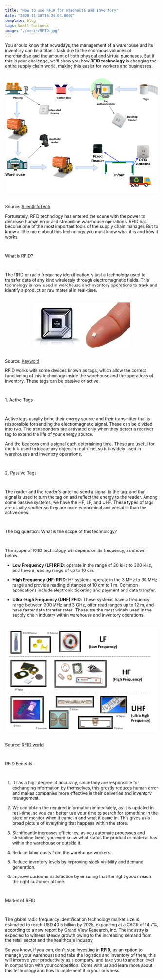 ```yaml
---
title: "How to use RFID for Warehouse and Inventory"
date: "2020-11-30T16:24:04.000Z"
template: blog
tags: Small Business
image: "./media/RFID.jpg"
---
```


You should know that nowadays, the management of a warehouse and its inventory can be a titanic task due to the enormous volumes of merchandise and the amount of both physical and virtual purchases. But if this is your challenge, we'll show you how **RFID technology** is changing the entire supply chain world, making this easier for workers and businesses. 

<Br>

<center>

<img src="../pages/blog/media/RFID-Page-16.png">

</center>

<Br>

Source: <a target="_blank" href="https://silentinfotech.com/blog/how-to-use-rfid-for-inventory-warehouse-management/">  SilentInfoTech</a>

Fortunately, RFID technology has entered the scene with the power to decrease human error and streamline warehouse operations. RFID has become one of the most important tools of the supply chain manager. But to know a little more about this technology you must know what it is and how it works.

<Br>

<title-2>What is RFID?</title-2>

<Br>

The RFID or radio frequency identification is just a technology used to transfer data of any kind wirelessly through electromagnetic fields. This technology is now used in warehouse and inventory operations to track and identify a product or raw material in real-time. 

<Br>

<center>

<img src="../pages/blog/media/RFID%20Chip.jpg">

</center>

<Br>

Source: <a target="_blank" href="http://mediacircus2.blogspot.com/2012/12/mc2-post-1463-how-rfid-chips-work-and.html">   Keyword </a>

RFID works with some devices known as tags, which allow the correct functioning of this technology inside the warehouse and the operations of inventory. These tags can be passive or active.

<Br>

<title-3>1. Active Tags</title-3>

<Br>

Active tags usually bring their energy source and their transmitter that is responsible for sending the electromagnetic signal. These can be divided into two. The transponders are activated only when they detect a receiver tag to extend the life of your energy source. 

And the beacons emit a signal each determining time. These are useful for the It is used to locate any object in real-time, so it is widely used in warehouses and inventory operations.  

<Br>

<title-3>2. Passive Tags</title-3>

<Br>

The reader and the reader's antenna send a signal to the tag, and that signal is used to turn the tag on and reflect the energy to the reader. Among some passive systems, we have the HF, LF, and UHF. These types of tags are usually smaller so they are more economical and versatile than the active ones.

<Br>

<title-2>The big question: What is the scope of this technology?</title-2>

<Br>

The scope of RFID technology will depend on its frequency, as shown below:

* **Low Frequency (LF) RFID**: operate in the range of 30 kHz to 300 kHz, and have a reading range of up to 10 cm.

* **High Frequency (HF) RFID**: HF systems operate in the 3 MHz to 30 MHz range and provide reading distances of 10 cm to 1 m. Common applications include electronic ticketing and payment and data transfer. 

* **Ultra-High Frequency (UHF) RFID**: These systems have a frequency range between 300 MHz and 3 GHz, offer read ranges up to 12 m, and have faster data transfer rates. These are the most widely used in the supply chain industry within warehouse and inventory operations.

<Br>

<center>

<img src="../pages/blog/media/RFID_Technology.jpg">

</center>

<Br>

Source: <a target="_blank" href="https://rfidworld.ca/rfid-technologies-lf-hf-uhf-ble-nfc-and-active/2888">  RFID world </a>

<Br>

<title-2>RFID Benefits</title-2>

<Br>

1. It has a high degree of accuracy, since they are responsible for exchanging information by themselves, this greatly reduces human error and makes companies more effective in their deliveries and inventory management.

2. We can obtain the required information immediately, as it is updated in real-time, so you can better use your time to search for something in the store or monitor when it came in and what it came in. This gives us a broad picture of everything that happens within the store.  

3. Significantly increases efficiency, as you automate processes and streamline them, you even know what status the product or material has within the warehouse or outside it.

4. Reduce labor costs from the warehouse workers.

5. Reduce inventory levels by improving stock visibility and demand generation.

6. Improve customer satisfaction by ensuring that the right goods reach the right customer at time.

<Br>

<title-2>Market of RFID</title-2>

<Br>

The global radio frequency identification technology market size is estimated to reach USD 40.5 billion by 2025, expanding at a CAGR of 14.7%, according to a new report by Grand View Research, Inc. The industry is expected to witness steady growth owing to the increasing demand from the retail sector and the healthcare industry.

So you know, if you can, don't stop investing in **RFID**, as an option to manage your warehouses and take the logistics and inventory of them, this will improve your productivity as a company, and take you to another level in comparison with your competition. Come with us and learn more about this technology and how to implement it in your business.



